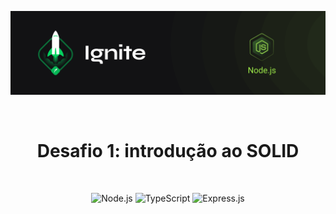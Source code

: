 <p align="center">
  <img src=".github/capa-ignite-nodejs.png" alt="Ignite Node.js">
</p>

<br>

<h1 align="center">
  Desafio 1: introdução ao SOLID
</h1>

<br>

<p align="center">
  <img src="https://img.shields.io/badge/Node.js-339933?style=for-the-badge&logo=nodedotjs&logoColor=white" alt="Node.js">
  <img src="https://img.shields.io/badge/TypeScript-007ACC?style=for-the-badge&logo=typescript&logoColor=white" alt="TypeScript">
  <img src="https://img.shields.io/badge/Express.js-000000?style=for-the-badge&logo=express&logoColor=white" alt="Express.js">
</p>

